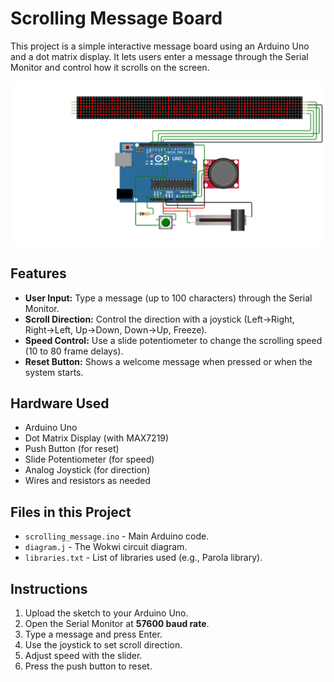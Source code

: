 # Scrolling Message Board

This project is a simple interactive message board using an Arduino Uno and a dot matrix display. It lets users enter a message through the Serial Monitor and control how it scrolls on the screen.

![Hardware Diagram](images/scheme.png)
## Features

- **User Input:** Type a message (up to 100 characters) through the Serial Monitor.
- **Scroll Direction:** Control the direction with a joystick (Left→Right, Right→Left, Up→Down, Down→Up, Freeze).
- **Speed Control:** Use a slide potentiometer to change the scrolling speed (10 to 80 frame delays).
- **Reset Button:** Shows a welcome message when pressed or when the system starts.

## Hardware Used

- Arduino Uno
- Dot Matrix Display (with MAX7219)
- Push Button (for reset)
- Slide Potentiometer (for speed)
- Analog Joystick (for direction)
- Wires and resistors as needed

## Files in this Project

- `scrolling_message.ino` - Main Arduino code.
- `diagram.j` - The Wokwi circuit diagram.
- `libraries.txt` - List of libraries used (e.g., Parola library).

## Instructions

1. Upload the sketch to your Arduino Uno.
2. Open the Serial Monitor at **57600 baud rate**.
3. Type a message and press Enter.
4. Use the joystick to set scroll direction.
5. Adjust speed with the slider.
6. Press the push button to reset.

```md

